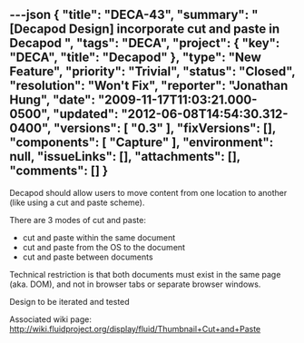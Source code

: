 ---json
{
  "title": "DECA-43",
  "summary": "[Decapod Design] incorporate cut and paste in Decapod ",
  "tags": "DECA",
  "project": {
    "key": "DECA",
    "title": "Decapod"
  },
  "type": "New Feature",
  "priority": "Trivial",
  "status": "Closed",
  "resolution": "Won't Fix",
  "reporter": "Jonathan Hung",
  "date": "2009-11-17T11:03:21.000-0500",
  "updated": "2012-06-08T14:54:30.312-0400",
  "versions": [
    "0.3"
  ],
  "fixVersions": [],
  "components": [
    "Capture"
  ],
  "environment": null,
  "issueLinks": [],
  "attachments": [],
  "comments": []
}
---
Decapod should allow users to move content from one location to another (like using a cut and paste scheme).

There are 3 modes of cut and paste:

* cut and paste within the same document
* cut and paste from the OS to the document
* cut and paste between documents

Technical restriction is that both documents must exist in the same page (aka. DOM), and not in browser tabs or separate browser windows.

Design to be iterated and tested

Associated wiki page: <http://wiki.fluidproject.org/display/fluid/Thumbnail+Cut+and+Paste>

        